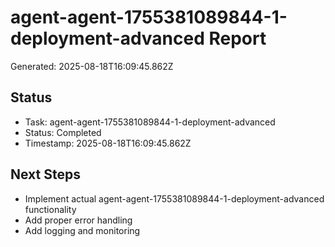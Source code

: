 # agent-agent-1755381089844-1-deployment-advanced Report

Generated: 2025-08-18T16:09:45.862Z

## Status
- Task: agent-agent-1755381089844-1-deployment-advanced
- Status: Completed
- Timestamp: 2025-08-18T16:09:45.862Z

## Next Steps
- Implement actual agent-agent-1755381089844-1-deployment-advanced functionality
- Add proper error handling
- Add logging and monitoring
